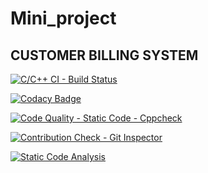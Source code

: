 # Mini_project
## CUSTOMER BILLING SYSTEM

[![C/C++ CI - Build Status](https://github.com/kushwahaanshika/Mini_project/actions/workflows/main.yml/badge.svg)](https://github.com/kushwahaanshika/Mini_project/actions/workflows/main.yml)

[![Codacy Badge](https://app.codacy.com/project/badge/Grade/f23fdb148ebe488981657b0718599c65)](https://www.codacy.com/gh/kushwahaanshika/Mini_project/dashboard?utm_source=github.com&amp;utm_medium=referral&amp;utm_content=kushwahaanshika/Mini_project&amp;utm_campaign=Badge_Grade)

[![Code Quality - Static Code - Cppcheck](https://github.com/kushwahaanshika/Mini_project/actions/workflows/cpp_check.yml/badge.svg)](https://github.com/kushwahaanshika/Mini_project/actions/workflows/cpp_check.yml)

[![Contribution Check - Git Inspector](https://github.com/kushwahaanshika/Mini_project/actions/workflows/git-inspector.yml/badge.svg)](https://github.com/kushwahaanshika/Mini_project/actions/workflows/git-inspector.yml)

[![Static Code Analysis](https://github.com/kushwahaanshika/Mini_project/actions/workflows/static-code.yml/badge.svg)](https://github.com/kushwahaanshika/Mini_project/actions/workflows/static-code.yml)
